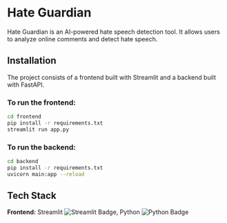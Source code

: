 # Hate Guardian

Hate Guardian is an AI-powered hate speech detection tool. It allows users to analyze online comments and detect hate speech.

## Installation

The project consists of a frontend built with Streamlit and a backend built with FastAPI.

### To run the frontend:

```bash
cd frontend
pip install -r requirements.txt
streamlit run app.py
```

### To run the backend:

```bash
cd backend
pip install -r requirements.txt
uvicorn main:app --reload
```

## Tech Stack

**Frontend:** Streamlit ![Streamlit Badge](https://img.shields.io/badge/Streamlit-FF4B4B?style=for-the-badge&logo=streamlit&logoColor=white), Python ![Python Badge](https://img.shields.io/badge/Python-3776AB?style=for-the-badge&logo=python&logoColor=white)
